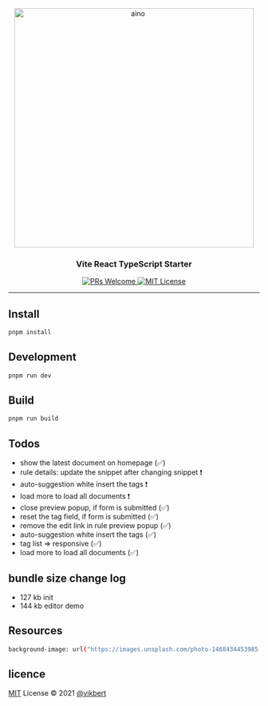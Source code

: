 <div align="center">
  <img src="https://1.bp.blogspot.com/-dBoGxQMuDpA/YFb8qV9LM5I/AAAAAAAAARQ/ImtGfZRZQ9kweL0OJwnI0mtM_udBtZCqwCNcBGAsYHQ/w680/coding%2Bskils%2Bto%2Bget%2Bjob.jpeg" width="480px" alt="aino" />
  <h3>Vite React TypeScript Starter</h3>


  <p>
    <a href="#">
      <img src="https://img.shields.io/badge/PRs-Welcome-brightgreen.svg?style=flat-square" alt="PRs Welcome">
    </a>
    <a href="#">
      <img src="https://img.shields.io/badge/License-MIT-brightgreen.svg?style=flat-square" alt="MIT License">
    </a>
  </p>
</div>

---

## Install

```bash
pnpm install 
```

## Development

```bash
pnpm run dev 
```

## Build

```bash
pnpm run build 
```

## Todos
- show the latest document on homepage (✅)
- rule details: update the snippet after changing snippet ❗️ 
- auto-suggestion white insert the tags ❗️
- load more to load all documents ❗️
- close preview popup, if form is submitted (✅)
- reset the tag field, if form is submitted (✅)
- remove the edit link in rule preview popup (✅)
- auto-suggestion white insert the tags (✅)
- tag list => responsive (✅)
- load more to load all documents (✅)

## bundle size change log

- 127 kb init
- 144 kb editor demo

## Resources

```bash
background-image: url("https://images.unsplash.com/photo-1468434453985-b1ca3b555f00?ixid=MnwxMjA3fDB8MHxwaG90by1wYWdlfHx8fGVufDB8fHx8&ixlib=rb-1.2.1&auto=format&fit=crop&w=2250&q=80");

```

## licence

[MIT](./LICENSE) License © 2021 [@vikbert](https://vikbert.github.io/)
